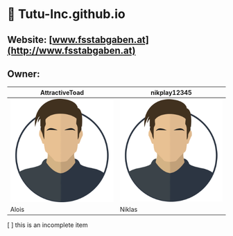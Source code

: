 # :steam_locomotive: **Tutu-Inc.github.io**

## Website: [www.fsstabgaben.at](http://www.fsstabgaben.at)

## **Owner**:

AttractiveToad | nikplay12345
------------ | -------------
![Avatar](/img/avatar.png) | ![Avatar](/img/avatar.png)
Alois | Niklas

[ ] this is an incomplete item